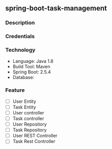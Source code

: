 ## spring-boot-task-management

### Description

### Credentials

### Technology
* Language: Java 1.8
* Build Tool: Maven
* Spring Boot: 2.5.4
* Database: 

### Feature
- [ ] User Entity
- [ ] Task Entity
- [ ] User controller
- [ ] Task controller
- [ ] User Repository
- [ ] Task Repository
- [ ] User REST Controller
- [ ] Task Rest Controller

